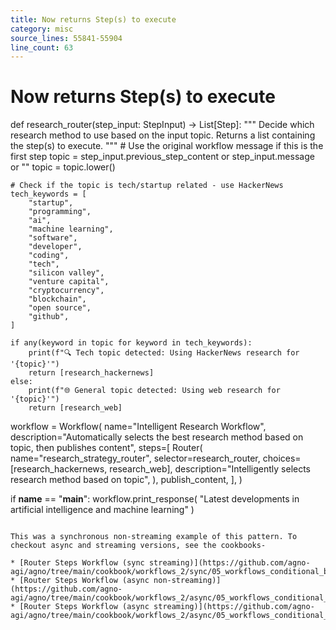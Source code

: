 ```yaml
---
title: Now returns Step(s) to execute
category: misc
source_lines: 55841-55904
line_count: 63
---
```


# Now returns Step(s) to execute
def research_router(step_input: StepInput) -> List[Step]:
    """
    Decide which research method to use based on the input topic.
    Returns a list containing the step(s) to execute.
    """
    # Use the original workflow message if this is the first step
    topic = step_input.previous_step_content or step_input.message or ""
    topic = topic.lower()

    # Check if the topic is tech/startup related - use HackerNews
    tech_keywords = [
        "startup",
        "programming",
        "ai",
        "machine learning",
        "software",
        "developer",
        "coding",
        "tech",
        "silicon valley",
        "venture capital",
        "cryptocurrency",
        "blockchain",
        "open source",
        "github",
    ]

    if any(keyword in topic for keyword in tech_keywords):
        print(f"🔍 Tech topic detected: Using HackerNews research for '{topic}'")
        return [research_hackernews]
    else:
        print(f"🌐 General topic detected: Using web research for '{topic}'")
        return [research_web]


workflow = Workflow(
    name="Intelligent Research Workflow",
    description="Automatically selects the best research method based on topic, then publishes content",
    steps=[
        Router(
            name="research_strategy_router",
            selector=research_router,
            choices=[research_hackernews, research_web],
            description="Intelligently selects research method based on topic",
        ),
        publish_content,
    ],
)

if __name__ == "__main__":
    workflow.print_response(
        "Latest developments in artificial intelligence and machine learning"
    )
```

This was a synchronous non-streaming example of this pattern. To checkout async and streaming versions, see the cookbooks-

* [Router Steps Workflow (sync streaming)](https://github.com/agno-agi/agno/tree/main/cookbook/workflows_2/sync/05_workflows_conditional_branching/router_steps_workflow_stream.py)
* [Router Steps Workflow (async non-streaming)](https://github.com/agno-agi/agno/tree/main/cookbook/workflows_2/async/05_workflows_conditional_branching/router_steps_workflow.py)
* [Router Steps Workflow (async streaming)](https://github.com/agno-agi/agno/tree/main/cookbook/workflows_2/async/05_workflows_conditional_branching/router_steps_workflow_stream.py)


